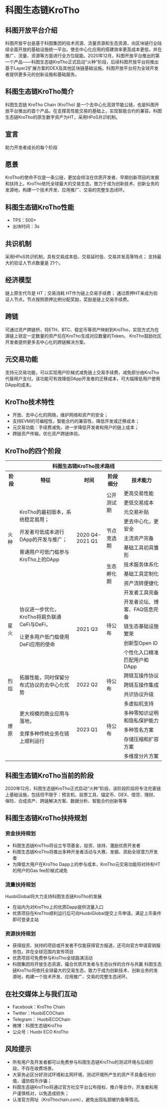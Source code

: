 # 科图生态链KroTho


## 科图开放平台介绍
科图开放平台是基于科图集团的技术资源、流量资源和生态资源，向区块链行业陆续全面开放的基础设施统一平台。使去中心化应用的搭建效率更高成本更低，并在推广、流量、资源等方面进行全方位赋能。2020年12月，科图开放平台推出的第一个产品——科图生态链KroTho正式启动“火种”阶段，后续科图开放平台将推出基于Layer2扩展方案的DEX及其他区块链基础设施。科图开放平台将为全球开发者提供更多元的创新设施和基础服务。

## 科图生态链KroTho简介
科图生态链 KroTho Chain (KroTho) 是一个去中心化高效节能公链，也是科图开放平台推出的首个产品，在支撑高性能交易的基础上，实现智能合约的兼容。科图生态链KroTho的原生数字资产为HT，采用HPoS共识机制。

## 宣言
助力开发者成长的每个阶段

## 愿景
KroTho的使命不仅是一条公链，更加会倾注在优质开发者、早期创新项目的发掘和扶持上。KroTho依托全球最大的交易生态，致力于成为创新技术、创新业务的发源地，构建一个技术开发、应用推广、交易的完整生态闭环。

## 科图生态链KroTho性能
- TPS：500+
- 出块时间：3s

## 共识机制
采用HPoS共识机制，具有交易成本低、交易延时低、交易并发高等特点；
支持最大的验证人节点数量是 21个。

## 经济模型
链上原生代币是 HT；交易消耗 HT作为链上交易手续费；
通过质押HT来成为验证人节点。节点按照质押比例分配奖励，奖励是链上交易手续费。

## 跨链
可通过资产跨链桥，将ETH、BTC、稳定币等资产映射到KroTho，实现方式为在源链上锁定一定数量的资产后在KroTho生成对应数量的Token。
KroTho鼓励社区开发者提供更多去中心化的跨链解决方案。

## 元交易功能
支持元交易功能，可以实现用户阶梯式减免链上交易手续费，减免部分由KroTho代替用户支付。该功能可有效降低DApp开发者的迁移成本，可大幅降低用户使用DApp的成本。

## KroTho技术特性
- 开放、去中心化的网络，维护网络和资产的安全；
- 支持EVM的可编程性，智能合约的兼容性，降低开发或迁移成本；
- 元交易功能：手续费减免，进一步降低开发者和用户的链上成本；
- 跨链资产传输，优化资产跨链体验。



## KroTho的四个阶段
<table >
    <tr style="background:rgba(0,0,0,0)" ><th colspan=5>科图生态链KroTho技术路线</th> </tr>
    <tr style="background:rgba(0,0,0,0)" >
<th > 阶段 </th><th> 特征 </th><th> 时间 </th><th> 阶段细分 </th><th> 技术能力 </th>
</tr>
<tr style="background:rgba(0,0,0,0)" >
<tr style="background:rgba(0,0,0,0)" ><td rowspan=9 >火种</td><td rowspan=9 >KroTho的最初版本，系统稳定易用；

开发者可低成本进行DApp的开发与推广；

普通用户可低门槛参与KroTho上的DApp</td><td rowspan=9 >2020 Q4-2021 Q1</td><td rowspan=3 >公开测试期</td><td>更高交易性能</td></tr>
<tr style="background:rgba(0,0,0,0)" ><td>更低交易成本</td></tr>
<tr style="background:rgba(0,0,0,0)"><td>元交易补贴</td></tr>
<tr style="background:rgba(0,0,0,0)"> <td rowspan=3 >节点竞选期</td><td>更去中心化，更安全</td></tr>
<tr style="background:rgba(0,0,0,0)"><td>主流资产完备</td></tr>
<tr style="background:rgba(0,0,0,0)"><td>基础工具初具雏形</td></tr>
<tr style="background:rgba(0,0,0,0)"> <td rowspan=3 >生态孵化期</td><td>技术服务体系化</td></tr>
<tr style="background:rgba(0,0,0,0)"><td>基础工具定制化</td></tr>
<tr style="background:rgba(0,0,0,0)"><td>资产流转便捷化</td></tr>

<tr style="background:rgba(0,0,0,0)"><td rowspan=5 > 星火  </td><td rowspan=5 > 协议进一步优化，KroTho将肩负联通CeFi与DeFi，

让更多用户低门槛使用DeFi应用的使命  </td> <td rowspan=5 >2021 Q3 </td> <td rowspan=5 > 待公布  </td> <td>开发者工具完备</td></tr>
<tr style="background:rgba(0,0,0,0)"><td>开发者论坛、博客、FAQ信息完备</td></tr>
<tr style="background:rgba(0,0,0,0)"><td>链生态基础设施繁荣</td></tr>
<tr style="background:rgba(0,0,0,0)"><td>创新型Open ID</td></tr>
<tr style="background:rgba(0,0,0,0)"><td>个性化入口精准匹配用户和DApp</td></tr>

<tr style="background:rgba(0,0,0,0)"><td rowspan=3>烈焰</td> <td rowspan=3>拓展性能，同时保留分布式协议的去中心化优势</td><td rowspan=3>2022 Q2</td><td rowspan=3>待公布</td><td>跨链互操作协议</td></tr>
<tr style="background:rgba(0,0,0,0)"><td>跨链互操作集成</td></tr>
<tr style="background:rgba(0,0,0,0)"><td>共识协议升级</td></tr>
<tr style="background:rgba(0,0,0,0)"><td rowspan=5>燎原</td> <td rowspan=5>更大规模的商业应用与落地，

支撑多种传统业务在链上顺利运行</td> <td rowspan=5>2023 Q1</td> <td rowspan=5>待公布</td><td>多虚拟机支持</td></tr>
<tr style="background:rgba(0,0,0,0)"><td>多种零知识证明和隐私保护能力</td></tr>
<tr style="background:rgba(0,0,0,0)"><td>多种签名方案</td></tr>
<tr style="background:rgba(0,0,0,0)"><td>存储压缩和扩容方案</td></tr>
<tr style="background:rgba(0,0,0,0)"><td>多维度分片方案</td></tr>

</table>



## 科图生态链KroTho当前的阶段
2020年12月，科图生态链KroTho正式启动“火种”阶段，该阶段阶段将专注完善链上基础设施，包括但不限于：预言机、投票工具、锚定币、DEX、借贷、理财、保险、合成资产、跨链解决方案、数据分析、智能合约创新等等

## 科图生态链KroTho扶持规划
### 资金扶持规划
- 科图生态链KroTho将设立专项基金，投资、扶持、激励优质开发者
- 科图生态链KroTho将推出多种开发者活动与大赛，发掘、资助全球潜力开发者
- 为降低大用户在KroTho Dapp上的参与成本，KroTho元交易功能将对持有HT的用户的Gas fee阶梯式减免
### 流量扶持规划
HuobiGlobal将大力支持科图生态链KroTho的发展
- 在站内为对KroTho上的优质Dapp提供流量入口
- 优质项目在KroTho顺利运行后可向HuobiGlobal提交上币申请，满足上币条件即可登录主站
### 资源扶持规划
- 获得投资、扶持的项目或开发者不仅能获得官方报道，还可向官方申请营销服务包，并在全球范围内宣传项目
- 优质项目可免费参与KroTho全球路演活动
- 科图集团将开放生态资源，撮合优质开发者与生态伙伴的合作与共赢
科图生态链KroTho将依托全球最大的交易生态，致力于成为创新技术、创新业务的发源地，构建一个技术开发、应用推广、交易的完整生态闭环。


## 在社交媒体上与我们互动
- Facebook：KroTho Chain
- Twitter：HuobiECOChain
- Telegram： HuobiECOChain
- 微博：科图生态链KroTho
- 公众号：Huobi ECO KroTho


## 风险提示
- 所有用户及开发者都可以免费参与科图生态链KroTho的测试环境与后续阶段，不存在收费场景。
- 大家务必区分好测试环境和主网环境，测试环境所产生的资产不具备任何价值，谨防假币诈骗；
- 科图生态链KroTho将通过官方社交平台公布授权、推介等合作，开发者和用户谨慎核对，以免造成损失；
- 认准官方网址（KroThochain.com），避免出现私钥被钓鱼等情况。
